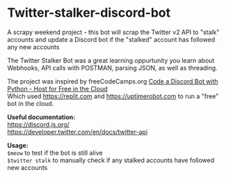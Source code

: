 # Twitter-stalker-discord-bot
A scrapy weekend project - this bot will scrap the Twitter v2 API to "stalk" accounts and update a Discord bot if the "stalked" account has followed any new accounts

The Twitter Stalker Bot was a great learning oppurtunity you learn about Webhooks, API calls with POSTMAN, parsing JSON, as well as threading. 

The project was inspired by freeCodeCamps.org [Code a Discord Bot with Python - Host for Free in the Cloud
](https://www.youtube.com/watch?v=SPTfmiYiuok&ab_channel=freeCodeCamp.org) <br /> 
Which used https://replit.com and https://uptimerobot.com to run a "free" bot in the cloud.

**Useful documentation:**<br /> 
https://discord.js.org/ <br /> 
https://developer.twitter.com/en/docs/twitter-api

**Usage:**<br /> 
```$meow``` to test if the bot is still alive <br /> 
```$twitter stalk``` to manually check if any stalked accounts have followed new accounts
